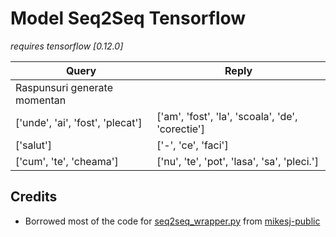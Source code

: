 # Model Seq2Seq Tensorflow

*requires tensorflow [0.12.0]*

| Query					| Reply					|
| ------------- | ------------- |
|Raspunsuri generate momentan
|['unde', 'ai', 'fost', 'plecat'] | ['am', 'fost', 'la', 'scoala', 'de', 'corectie']
|['salut'] |  ['-', 'ce', 'faci']
|['cum', 'te', 'cheama'] | ['nu', 'te', 'pot', 'lasa', 'sa', 'pleci.']


## Credits
- Borrowed most of the code for [seq2seq_wrapper.py](/seq2seq_wrapper.py) from [mikesj-public](https://github.com/mikesj-public/rnn_spelling_bee/blob/master/spelling_bee_RNN.ipynb)
